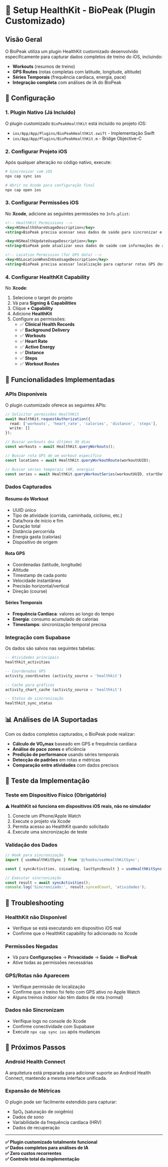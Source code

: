 # 📱 Setup HealthKit - BioPeak (Plugin Customizado)

## Visão Geral

O BioPeak utiliza um plugin HealthKit customizado desenvolvido especificamente para capturar dados completos de treino do iOS, incluindo:

- **Workouts** (resumos de treino)
- **GPS Routes** (rotas completas com latitude, longitude, altitude)
- **Séries Temporais** (frequência cardíaca, energia, pace)
- **Integração completa** com análises de IA do BioPeak

## 🔧 Configuração

### 1. Plugin Nativo (Já Incluído)

O plugin customizado `BioPeakHealthKit` está incluído no projeto iOS:
- `ios/App/App/Plugins/BioPeakHealthKit.swift` - Implementação Swift
- `ios/App/App/Plugins/BioPeakHealthKit.m` - Bridge Objective-C

### 2. Configurar Projeto iOS

Após qualquer alteração no código nativo, execute:

```bash
# Sincronizar com iOS
npx cap sync ios

# Abrir no Xcode para configuração final
npx cap open ios
```

### 3. Configurar Permissões iOS

No **Xcode**, adicione as seguintes permissões no `Info.plist`:

```xml
<!-- HealthKit Permissions -->
<key>NSHealthShareUsageDescription</key>
<string>BioPeak precisa acessar seus dados de saúde para sincronizar e analisar suas atividades físicas do Apple Watch.</string>

<key>NSHealthUpdateUsageDescription</key>
<string>BioPeak pode atualizar seus dados de saúde com informações de atividades.</string>

<!-- Location Permission (for GPS data) -->
<key>NSLocationWhenInUseUsageDescription</key>
<string>BioPeak precisa acessar localização para capturar rotas GPS dos treinos.</string>
```

### 4. Configurar HealthKit Capability

No **Xcode**:
1. Selecione o target do projeto
2. Vá para **Signing & Capabilities**
3. Clique **+ Capability**
4. Adicione **HealthKit**
5. Configure as permissões:
   - ✅ **Clinical Health Records**
   - ✅ **Background Delivery**
   - ✅ **Workouts**
   - ✅ **Heart Rate**
   - ✅ **Active Energy**
   - ✅ **Distance**
   - ✅ **Steps**
   - ✅ **Workout Routes**

## 🚀 Funcionalidades Implementadas

### APIs Disponíveis

O plugin customizado oferece as seguintes APIs:

```typescript
// Solicitar permissões HealthKit
await HealthKit.requestAuthorization({
  read: ['workouts', 'heart_rate', 'calories', 'distance', 'steps'],
  write: []
});

// Buscar workouts dos últimos 30 dias
const workouts = await HealthKit.queryWorkouts();

// Buscar rota GPS de um workout específico
const locations = await HealthKit.queryWorkoutRoute(workoutUUID);

// Buscar séries temporais (HR, energia)
const series = await HealthKit.queryWorkoutSeries(workoutUUID, startDate, endDate);
```

### Dados Capturados

#### Resumo do Workout
- UUID único
- Tipo de atividade (corrida, caminhada, ciclismo, etc.)
- Data/hora de início e fim
- Duração total
- Distância percorrida
- Energia gasta (calorias)
- Dispositivo de origem

#### Rota GPS
- Coordenadas (latitude, longitude)
- Altitude
- Timestamp de cada ponto
- Velocidade instantânea
- Precisão horizontal/vertical
- Direção (course)

#### Séries Temporais
- **Frequência Cardíaca**: valores ao longo do tempo
- **Energia**: consumo acumulado de calorias
- **Timestamps**: sincronização temporal precisa

### Integração com Supabase

Os dados são salvos nas seguintes tabelas:

```sql
-- Atividades principais
healthkit_activities

-- Coordenadas GPS
activity_coordinates (activity_source = 'healthkit')

-- Cache para gráficos
activity_chart_cache (activity_source = 'healthkit')

-- Status de sincronização
healthkit_sync_status
```

## 📊 Análises de IA Suportadas

Com os dados completos capturados, o BioPeak pode realizar:

- **Cálculo de VO₂max** baseado em GPS e frequência cardíaca
- **Análise de pace zones** e eficiência
- **Predição de performance** usando séries temporais
- **Detecção de padrões** em rotas e métricas
- **Comparação entre atividades** com dados precisos

## 🧪 Teste da Implementação

### Teste em Dispositivo Físico (Obrigatório)

⚠️ **HealthKit só funciona em dispositivos iOS reais, não no simulador**

1. Conecte um iPhone/Apple Watch
2. Execute o projeto via Xcode
3. Permita acesso ao HealthKit quando solicitado
4. Execute uma sincronização de teste

### Validação dos Dados

```typescript
// Hook para sincronização
import { useHealthKitSync } from '@/hooks/useHealthKitSync';

const { syncActivities, isLoading, lastSyncResult } = useHealthKitSync();

// Executar sincronização
const result = await syncActivities();
console.log('Sincronizado:', result.syncedCount, 'atividades');
```

## 🔧 Troubleshooting

### HealthKit não Disponível
- Verifique se está executando em dispositivo iOS real
- Confirme que o HealthKit capability foi adicionado no Xcode

### Permissões Negadas
- Vá para **Configurações** → **Privacidade** → **Saúde** → **BioPeak**
- Ative todas as permissões necessárias

### GPS/Rotas não Aparecem
- Verifique permissão de localização
- Confirme que o treino foi feito com GPS ativo no Apple Watch
- Alguns treinos indoor não têm dados de rota (normal)

### Dados não Sincronizam
- Verifique logs no console do Xcode
- Confirme conectividade com Supabase
- Execute `npx cap sync ios` após mudanças

## 🔮 Próximos Passos

### Android Health Connect
A arquitetura está preparada para adicionar suporte ao Android Health Connect, mantendo a mesma interface unificada.

### Expansão de Métricas
O plugin pode ser facilmente estendido para capturar:
- SpO₂ (saturação de oxigênio)
- Dados de sono
- Variabilidade da frequência cardíaca (HRV)
- Dados de recuperação

---

**✅ Plugin customizado totalmente funcional**  
**✅ Dados completos para análises de IA**  
**✅ Zero custos recorrentes**  
**✅ Controle total da implementação**